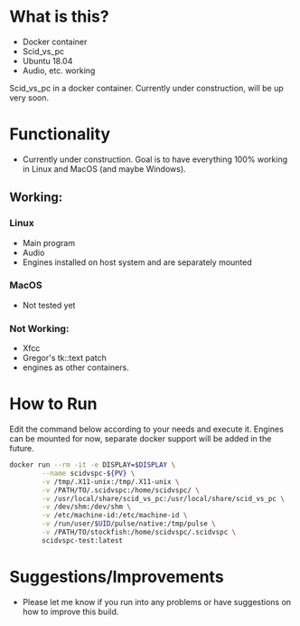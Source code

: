 # What is this?
* Docker container
* Scid_vs_pc
* Ubuntu 18.04
* Audio, etc. working

Scid_vs_pc in a docker container. Currently under construction, will be up very soon.


# Functionality
* Currently under construction. Goal is to have everything 100% working in Linux and MacOS (and maybe Windows).
## Working:
### Linux
* Main program
* Audio
* Engines installed on host system and are separately mounted

### MacOS
* Not tested yet
 
### Not Working:
* Xfcc
* Gregor's tk::text patch
* engines as other containers.

# How to Run 
Edit the command below according to your needs and execute it. Engines can be mounted for now, separate docker support will be added in the future. 
```sh
docker run --rm -it -e DISPLAY=$DISPLAY \
        --name scidvspc-${PV} \
        -v /tmp/.X11-unix:/tmp/.X11-unix \
        -v /PATH/TO/.scidvspc:/home/scidvspc/ \
        -v /usr/local/share/scid_vs_pc:/usr/local/share/scid_vs_pc \
        -v /dev/shm:/dev/shm \
        -v /etc/machine-id:/etc/machine-id \
        -v /run/user/$UID/pulse/native:/tmp/pulse \
        -v /PATH/TO/stockfish:/home/scidvspc/.scidvspc \
        scidvspc-test:latest
```
# Suggestions/Improvements
* Please let me know if you run into any problems or have suggestions on how to improve this build.
